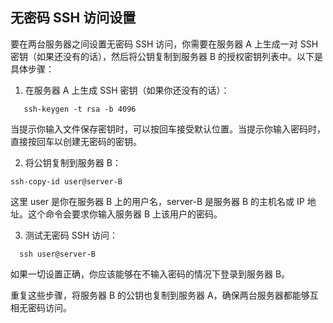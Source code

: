 ## 无密码 SSH 访问设置

要在两台服务器之间设置无密码 SSH 访问，你需要在服务器 A 上生成一对 SSH 密钥（如果还没有的话），然后将公钥复制到服务器 B 的授权密钥列表中。以下是具体步骤：

1. 在服务器 A 上生成 SSH 密钥（如果你还没有的话）：
```angular2html
   ssh-keygen -t rsa -b 4096
```
当提示你输入文件保存密钥时，可以按回车接受默认位置。当提示你输入密码时，直接按回车以创建无密码的密钥。

2. 将公钥复制到服务器 B：
```angular2html
ssh-copy-id user@server-B
```
这里 user 是你在服务器 B 上的用户名，server-B 是服务器 B 的主机名或 IP 地址。这个命令会要求你输入服务器 B 上该用户的密码。

3. 测试无密码 SSH 访问：
```angular2html
  ssh user@server-B
```
如果一切设置正确，你应该能够在不输入密码的情况下登录到服务器 B。

重复这些步骤，将服务器 B 的公钥也复制到服务器 A，确保两台服务器都能够互相无密码访问。